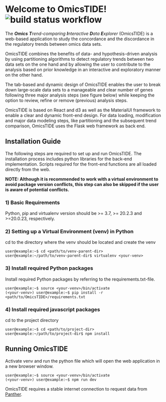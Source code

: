 # Welcome to OmicsTIDE! ![build status workflow](https://github.com/Integrative-Transcriptomics/OmicsTIDE2.0/actions/workflows/main.yml/badge.svg)
The ***Omics** **T**rend-comparing **I**nteractive **D**ata **E**xplorer* (OmicsTIDE) is a web-based application to study the concordance and the discordance in the regulatory trends between omics data sets. 

OmicsTIDE combines the benefits of data- and hypothesis-driven analysis by using partitioning algorithms to detect regulatory trends between two data sets on the one hand and by allowing the user to contribute to the analysis based on prior knowledge in an interactive and exploratory manner on the other hand.

The tab-based and dynamic design of OmicsTIDE enables the user to break down large-scale data sets to a manageable and clear number of genes following three major analysis steps (see figure below) while keeping the option to review, refine or remove (previous) analysis steps.

OmicsTIDE is based on React and d3 as well as the MaterialUI framework to enable a clear and dynamic front-end design. For data loading, modification and major data modeling steps, like partitioning and the subsequent trend comparison, OmicsTIDE uses the Flask web framework as back end. 

## Installation Guide
The following steps are required to set up and run OmicsTIDE. The installation process includes python libraries for the back-end implementation. Scripts required for the front-end functions are all loaded directly from the web. 

**NOTE: Although it is recommended to work with a virtual environment to avoid package version conflicts, this step can also be skipped if the user is aware of potential conflicts.**

### 1) Basic Requirements
Python, pip and virtualenv version should be >= 3.7, >= 20.2.3 and >=20.0.23, respectively.

### 2) Setting up a Virtual Environment (venv) in Python
cd to the directory where the venv should be located and create the venv
```console
user@example:~$ cd <path/to/venv-parent-dir>
user@example:~/path/to/venv-parent-dir$ virtualenv <your-venv>
```
### 3) Install required Python packages
Install required Python packages by referring to the requirements.txt-file.
```console
user@example:~$ source <your-venv>/bin/activate
(<your-venv>) user@example:~$ pip install -r <path/to/OmicsTIDE>/requirements.txt
```
### 4) Install required javascript packages
cd to the project directory
```console
user@example:~$ cd <path/to/project-dir>
user@example:~/path/to/project-dir$ npm install
```
## Running OmicsTIDE
Activate venv and run the python file which will open the web application in a new browser window. 
```console
user@example:~$ source <your-venv>/bin/activate
(<your-venv>) user@example:~$ npm run dev
```
OmicsTIDE requires a stable internet connection to request data from [Panther](http://www.pantherdb.org/). 
